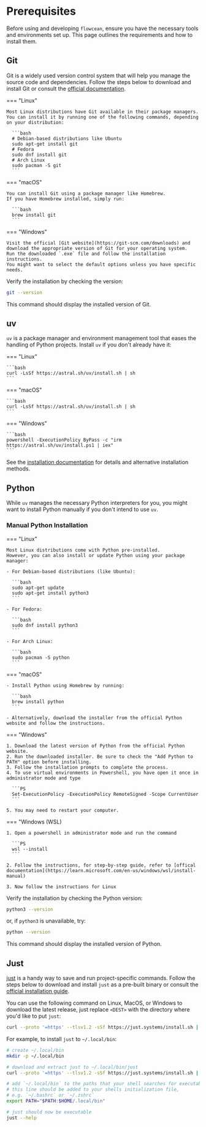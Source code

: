 # Prerequisites

Before using and developing `flowcean`, ensure you have the necessary tools and environments set up.
This page outlines the requirements and how to install them.

## Git

Git is a widely used version control system that will help you manage the source code and dependencies.
Follow the steps below to download and install Git or consult the [official documentation](https://git-scm.com/book/en/v2/Getting-Started-Installing-Git).

=== "Linux"

    Most Linux distributions have Git available in their package managers.
    You can install it by running one of the following commands, depending on your distribution:

      ```bash
      # Debian-based distributions like Ubuntu
      sudo apt-get install git
      # Fedora
      sudo dnf install git
      # Arch Linux
      sudo pacman -S git
      ```

=== "macOS"

    You can install Git using a package manager like Homebrew.
    If you have Homebrew installed, simply run:

      ```bash
      brew install git
      ```

=== "Windows"

    Visit the official [Git website](https://git-scm.com/downloads) and download the appropriate version of Git for your operating system.
    Run the downloaded `.exe` file and follow the installation instructions.
    You might want to select the default options unless you have specific needs.

Verify the installation by checking the version:

```bash
git --version
```

This command should display the installed version of Git.

## uv

`uv` is a package manager and environment management tool that eases the handling of Python projects.
Install `uv` if you don't already have it:

=== "Linux"

    ```bash
    curl -LsSf https://astral.sh/uv/install.sh | sh
    ```

=== "macOS"

    ```bash
    curl -LsSf https://astral.sh/uv/install.sh | sh
    ```

=== "Windows"

    ```bash
    powershell -ExecutionPolicy ByPass -c "irm https://astral.sh/uv/install.ps1 | iex"
    ```

See the [installation documentation](https://docs.astral.sh/uv/getting-started/installation/) for details and alternative installation methods.

## Python

While `uv` manages the necessary Python interpreters for you, you might want to install Python manually if you don't intend to use `uv`.

### Manual Python Installation

=== "Linux"

    Most Linux distributions come with Python pre-installed.
    However, you can also install or update Python using your package manager:

    - For Debian-based distributions (like Ubuntu):

      ```bash
      sudo apt-get update
      sudo apt-get install python3
      ```

    - For Fedora:

      ```bash
      sudo dnf install python3
      ```

    - For Arch Linux:

      ```bash
      sudo pacman -S python
      ```

=== "macOS"

    - Install Python using Homebrew by running:

      ```bash
      brew install python
      ```

    - Alternatively, download the installer from the official Python website and follow the instructions.

=== "Windows"

    1. Download the latest version of Python from the official Python website.
    2. Run the downloaded installer. Be sure to check the "Add Python to PATH" option before installing.
    3. Follow the installation prompts to complete the process.
    4. To use virtual environments in Powershell, you have open it once in administrator mode and type 

      ```PS
      Set-ExecutionPolicy -ExecutionPolicy RemoteSigned -Scope CurrentUser
      ```

    5. You may need to restart your computer. 

=== "Windows (WSL)

    
    1. Open a powershell in administrator mode and run the command

      ```PS
      wsl --install
      ```

    2. Follow the instructions, for step-by-step guide, refer to [offical documentation](https://learn.microsoft.com/en-us/windows/wsl/install-manual)

    3. Now follow the instructions for Linux


Verify the installation by checking the Python version:

```bash
python3 --version
```

or, if `python3` is unavailable, try:

```bash
python --version
```

This command should display the installed version of Python.

## Just

[just](https://github.com/casey/just) is a handy way to save and run project-specific commands.
Follow the steps below to download and install `just` as a pre-built binary or consult the [official installation guide](https://github.com/casey/just?tab=readme-ov-file#installation).

You can use the following command on Linux, MacOS, or Windows to download the latest release, just replace `<DEST>` with the directory where you'd like to put `just`:

```bash
curl --proto '=https' --tlsv1.2 -sSf https://just.systems/install.sh | bash -s -- --to <DEST>
```

For example, to install `just` to `~/.local/bin`:

```bash
# create ~/.local/bin
mkdir -p ~/.local/bin

# download and extract just to ~/.local/bin/just
curl --proto '=https' --tlsv1.2 -sSf https://just.systems/install.sh | bash -s -- --to ~/.local/bin

# add `~/.local/bin` to the paths that your shell searches for executables
# this line should be added to your shells initialization file,
# e.g. `~/.bashrc` or `~/.zshrc`
export PATH="$PATH:$HOME/.local/bin"

# just should now be executable
just --help
```
